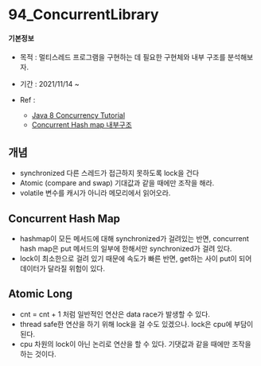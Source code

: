 # 94_ConcurrentLibrary

#### 기본정보

- 목적 : 멀티스레드 프로그램을 구현하는 데 필요한 구현체와 내부 구조를 분석해보자.

- 기간 : 2021/11/14 ~ 
- Ref : 
  - [Java 8 Concurrency Tutorial](https://winterbe.com/posts/2015/04/07/java8-concurrency-tutorial-thread-executor-examples/)
  - [Concurrent Hash map 내부구조](https://devlog-wjdrbs96.tistory.com/269)



## 개념

- synchronized 
  다른 스레드가 접근하지 못하도록 lock을 건다
- Atomic (compare and swap)
  기대값과 같을 때에만 조작을 해라.
- volatile
  변수를 캐시가 아니라 메모리에서 읽어오라. 



## Concurrent Hash Map

- hashmap이 모든 메서드에 대해 synchronized가 걸려있는 반면,
  concurrent hash map은 put 메서드의 일부에 한해서만 synchronized가 걸려 있다.
- lock이 최소한으로 걸려 있기 때문에 속도가 빠른 반면,
  get하는 사이 put이 되어 데이터가 달라질 위험이 있다.



## Atomic Long

- cnt = cnt + 1 처럼 일반적인 연산은 data race가 발생할 수 있다.
- thread safe한 연산을 하기 위해 lock을 걸 수도 있겠으나. lock은 cpu에 부담이 된다. 
- cpu 차원의 lock이 아닌 논리로 연산을 할 수 있다. 기댓값과 같을 때에만 조작을 하는 것이다.